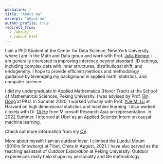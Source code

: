 ```yaml
---
permalink: /
title: "About me"
excerpt: "About me"
author_profile: true
redirect_from: 
  - /about/
  - /about.html
---
```


I am a PhD Student at the Center for Data Science, New York University, where I am in the Math and Data group and work with Prof. [Julia Kempe](https://cims.nyu.edu/~kempe/). I am generally interested in improving inference beyond standard IID settings, including complex data with inner structures, distributional shift, and endogeneity. I hope to provide efficient methods and methodology guidance by leveraging my background in applied math, statistics, and computer science. 

I did my undergraduate in Applied Mathematics (Honor Track) at the School of Mathematical Sciences, Peking University. I was advised by Prof. [Bin Dong](http://bicmr.pku.edu.cn/~dongbin/) at PKU. In Summer 2020, I worked virtually with Prof. [Yue M. Lu](https://lu.seas.harvard.edu/) at Harvard on high dimensional statistics and machine learning. I also worked closely with Dr. [Di He](https://www.microsoft.com/en-us/research/people/dihe/) from Microsoft Research Asia on representation. In 2022 Summer, I interned at Uber as an Applied Scientist Intern on causal machine learning.

Check out more information from my [CV](https:./files/CV_YunzhenFeng.pdf).

More about myself: I am an outdoor lover. I climbed the Luodui Mount (6010m Snowberg) at Tibet, China in August, 2021. I have also served as the teaching assistant of *Outdoor Exploration* at Peking University. Outdoor experiences really help shape my personality and life methodology.
